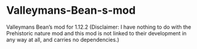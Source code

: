 # Valleymans-Bean-s-mod
Valleymans Bean’s mod for 1.12.2 (Disclaimer: I have nothing to do with the Prehistoric nature mod and this mod is not linked to their development in any way at all, and carries no dependencies.)
